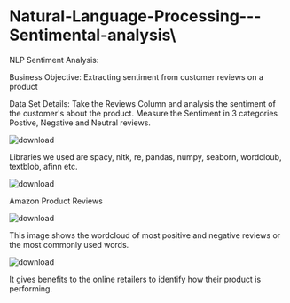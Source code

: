 # Natural-Language-Processing---Sentimental-analysis\


NLP Sentiment Analysis:

Business Objective: Extracting sentiment from customer reviews on a product 

Data Set Details:
Take the Reviews Column and analysis the sentiment of the customer's about the product.
Measure the Sentiment in 3 categories Postive, Negative and Neutral reviews.


![download](https://user-images.githubusercontent.com/103837830/175078303-f60570f9-157e-464b-a5e8-2fc47adba64f.jpg)



Libraries we used are spacy, nltk, re, pandas, numpy, seaborn, wordcloub, textblob, afinn etc.


![download](https://user-images.githubusercontent.com/103837830/175079437-c8991afb-cca2-4065-b7d3-3cadddd9bdc9.png)

Amazon Product Reviews

![download](https://user-images.githubusercontent.com/103837830/175079513-f691f83a-f163-44cb-81fb-fc8b595aa24d.jpg)

This image shows the wordcloud of most positive and negative reviews or the most commonly used words.


![download](https://user-images.githubusercontent.com/103837830/175079587-69bf7be7-8447-4867-aeb8-6cab915896b3.jpg)

It gives benefits to the online retailers to identify how their product is performing. 
